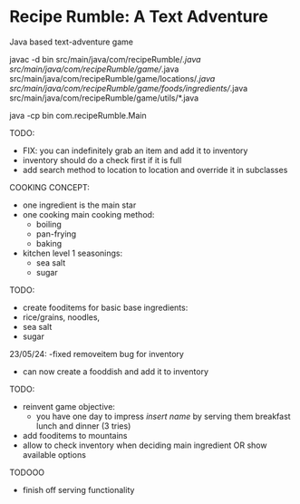 # Recipe Rumble: A Text Adventure
Java based text-adventure game

javac -d bin src/main/java/com/recipeRumble/*.java src/main/java/com/recipeRumble/game/*.java src/main/java/com/recipeRumble/game/locations/*.java src/main/java/com/recipeRumble/game/foods/ingredients/*.java src/main/java/com/recipeRumble/game/utils/*.java

java -cp bin com.recipeRumble.Main 

TODO:
- FIX: you can indefinitely grab an item and add it to inventory
- inventory should do a check first if it is full
- add search method to location to location and override it in subclasses

COOKING CONCEPT:
- one ingredient is the main star
- one cooking main cooking method:
  - boiling
  - pan-frying
  - baking
- kitchen level 1 seasonings:
  - sea salt
  - sugar

TODO:
-  create fooditems for basic base ingredients:
  - rice/grains, noodles,
  - sea salt
  - sugar

23/05/24:
-fixed removeitem bug for inventory
- can now create a fooddish and add it to inventory

TODO:
- reinvent game objective:
  - you have one day to impress *insert name* by serving them breakfast lunch and dinner (3 tries)
- add fooditems to mountains
- allow to check inventory when deciding main ingredient OR show available options


TODOOO
- finish off serving functionality 